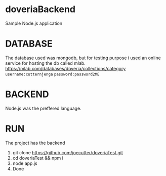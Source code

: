 # doveriaBackend
Sample Node.js application

# DATABASE
The database used was mongodb, but for testing purpose i used an online service for hosting the db called mlab. https://mlab.com/databases/doveria/collections/category
`username:cutternjenga`
`password:password2ME`

# BACKEND
Node.js was the preffered language.

# RUN
The project has the backend
1. git clone https://github.com/joecutter/doveriaTest.git
2. cd doveriaTest && npm i
3. node app.js
4. Done


